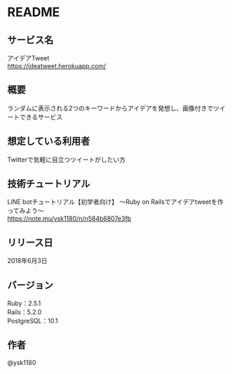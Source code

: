 # README

## サービス名
アイデアTweet  
https://ideatweet.herokuapp.com/

## 概要
ランダムに表示される2つのキーワードからアイデアを発想し、画像付きでツイートできるサービス

## 想定している利用者
Twitterで気軽に目立つツイートがしたい方

## 技術チュートリアル
LINE botチュートリアル【初学者向け】 〜Ruby on Railsでアイデアtweetを作ってみよう〜  
https://note.mu/ysk1180/n/n584b6807e3fb

## リリース日
2018年6月3日

## バージョン
Ruby：2.5.1  
Rails：5.2.0  
PostgreSQL：10.1

## 作者
@ysk1180
